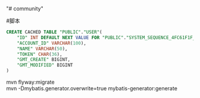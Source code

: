 "# community" 


#脚本
```sql
CREATE CACHED TABLE "PUBLIC"."USER"(
    "ID" INT DEFAULT NEXT VALUE FOR "PUBLIC"."SYSTEM_SEQUENCE_4FC61F1F_5397_42A0_BE67_F944DBE890F8" NOT NULL NULL_TO_DEFAULT SEQUENCE "PUBLIC"."SYSTEM_SEQUENCE_4FC61F1F_5397_42A0_BE67_F944DBE890F8",
    "ACCOUNT_ID" VARCHAR(100),
    "NAME" VARCHAR(50),
    "TOKEN" CHAR(36),
    "GMT_CREATE" BIGINT,
    "GMT_MODIFIED" BIGINT
)


```
mvn flyway:migrate\
mvn -Dmybatis.generator.overwrite=true mybatis-generator:generate
